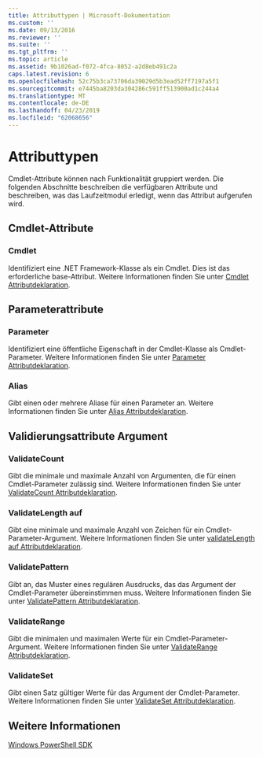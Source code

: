 ```yaml
---
title: Attributtypen | Microsoft-Dokumentation
ms.custom: ''
ms.date: 09/13/2016
ms.reviewer: ''
ms.suite: ''
ms.tgt_pltfrm: ''
ms.topic: article
ms.assetid: 9b1026ad-f072-4fca-8052-a2d8eb491c2a
caps.latest.revision: 6
ms.openlocfilehash: 52c75b3ca73706da39029d5b3ead52ff7197a5f1
ms.sourcegitcommit: e7445ba8203da304286c591ff513900ad1c244a4
ms.translationtype: MT
ms.contentlocale: de-DE
ms.lasthandoff: 04/23/2019
ms.locfileid: "62068656"
---
```

# <a name="attribute-types"></a>Attributtypen

Cmdlet-Attribute können nach Funktionalität gruppiert werden.
Die folgenden Abschnitte beschreiben die verfügbaren Attribute und beschreiben, was das Laufzeitmodul erledigt, wenn das Attribut aufgerufen wird.

## <a name="cmdlet-attributes"></a>Cmdlet-Attribute

### <a name="cmdlet"></a>Cmdlet

Identifiziert eine .NET Framework-Klasse als ein Cmdlet.
Dies ist das erforderliche base-Attribut.
Weitere Informationen finden Sie unter [Cmdlet Attributdeklaration](./cmdlet-attribute-declaration.md).

## <a name="parameter-attributes"></a>Parameterattribute

### <a name="parameter"></a>Parameter

Identifiziert eine öffentliche Eigenschaft in der Cmdlet-Klasse als Cmdlet-Parameter.
Weitere Informationen finden Sie unter [Parameter Attributdeklaration](./parameter-attribute-declaration.md).

### <a name="alias"></a>Alias

Gibt einen oder mehrere Aliase für einen Parameter an.
Weitere Informationen finden Sie unter [Alias Attributdeklaration](./alias-attribute-declaration.md).

## <a name="argument-validation-attributes"></a>Validierungsattribute Argument

### <a name="validatecount"></a>ValidateCount

Gibt die minimale und maximale Anzahl von Argumenten, die für einen Cmdlet-Parameter zulässig sind.
Weitere Informationen finden Sie unter [ValidateCount Attributdeklaration](./validatecount-attribute-declaration.md).

### <a name="validatelength"></a>ValidateLength auf

Gibt eine minimale und maximale Anzahl von Zeichen für ein Cmdlet-Parameter-Argument.
Weitere Informationen finden Sie unter [validateLength auf Attributdeklaration](./validatelength-attribute-declaration.md).

### <a name="validatepattern"></a>ValidatePattern

Gibt an, das Muster eines regulären Ausdrucks, das das Argument der Cmdlet-Parameter übereinstimmen muss.
Weitere Informationen finden Sie unter [ValidatePattern Attributdeklaration](./validatepattern-attribute-declaration.md).

### <a name="validaterange"></a>ValidateRange

Gibt die minimalen und maximalen Werte für ein Cmdlet-Parameter-Argument.
Weitere Informationen finden Sie unter [ValidateRange Attributdeklaration](./validaterange-attribute-declaration.md).

### <a name="validateset"></a>ValidateSet

Gibt einen Satz gültiger Werte für das Argument der Cmdlet-Parameter.
Weitere Informationen finden Sie unter [ValidateSet Attributdeklaration](./validateset-attribute-declaration.md).

## <a name="see-also"></a>Weitere Informationen

[Windows PowerShell SDK](../windows-powershell-reference.md)
